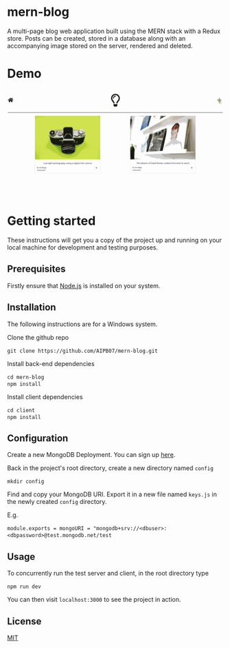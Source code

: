 # mern-blog
A multi-page blog web application built using the MERN stack with a Redux store. Posts can be created, stored in a database along with an accompanying image stored on the server, rendered and deleted.

# Demo
![Blog](demo/blog.gif)

# Getting started
These instructions will get you a copy of the project up and running on your local machine for development and testing purposes.

## Prerequisites
Firstly ensure that [Node.js](https://nodejs.org/en/download/) is installed on your system.

## Installation
The following instructions are for a Windows system.

Clone the github repo
```
git clone https://github.com/AIPB07/mern-blog.git
```
Install back-end dependencies
```
cd mern-blog
npm install
```
Install client dependencies
```
cd client
npm install
```

## Configuration
Create a new MongoDB Deployment. You can sign up [here](https://www.mongodb.com/cloud/atlas).

Back in the project's root directory, create a new directory named `config`
```
mkdir config
```
Find and copy your MongoDB URI. Export it in a new file named `keys.js` in the newly created `config` directory. 

E.g.
```
module.exports = mongoURI = "mongodb+srv://<dbuser>:<dbpassword>@test.mongodb.net/test
```
## Usage
To concurrently run the test server and client, in the root directory type
```
npm run dev
```
You can then visit `localhost:3000` to see the project in action.
## License
[MIT](https://choosealicense.com/licenses/mit/)